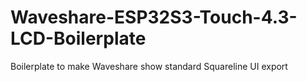# Waveshare-ESP32S3-Touch-4.3-LCD-Boilerplate
Boilerplate to make Waveshare show standard Squareline UI export
